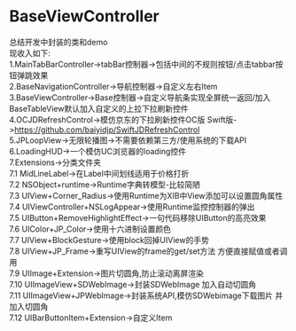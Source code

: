 # BaseViewController   
总结开发中封装的类和demo   
现收入如下:    
1.MainTabBarController->tabBar控制器->包括中间的不规则按钮/点击tabbar按钮弹跳效果   
2.BaseNavigationController->导航控制器->自定义左右Item     
3.BaseViewController->Base控制器->自定义导航条实现全屏统一返回/加入BaseTableView默认加入自定义的上拉下拉刷新控件   
4.OCJDRefreshControl->模仿京东的下拉刷新控件OC版 Swift版->https://github.com/baiyidjp/SwiftJDRefreshControl    
5.JPLoopView->无限轮播图->不需要依赖第三方/使用系统的下载API   
6.LoadingHUD->一个模仿UC浏览器的loading控件   
7.Extensions->分类文件夹   
  7.1 MidLineLabel->在Label中间划线适用于价格打折     
  7.2 NSObject+runtime->Runtime字典转模型-比较简陋   
  7.3 UIView+Corner_Radius->使用Runtime为XIB中View添加可以设置圆角属性   
  7.4 UIViewController+NSLogAppear->使用Runtime监控控制器的弹出   
  7.5 UIButton+RemoveHighlightEffect->一句代码移除UIButton的高亮效果   
  7.6 UIColor+JP_Color->使用十六进制设置颜色   
  7.7 UIView+BlockGesture->使用block回掉UIView的手势   
  7.8 UIView+JP_Frame->重写UIView的frame的get/set方法 方便直接赋值或者调用   
  7.9 UIImage+Extension->图片切圆角,防止滚动离屏渲染   
  7.10 UIImageView+SDWebImage->封装SDWebImage 加入自动切圆角   
  7.11 UIImageView+JPWebImage->封装系统API,模仿SDWebimage下载图片 并加入切圆角   
  7.12 UIBarButtonItem+Extension->自定义Item   
